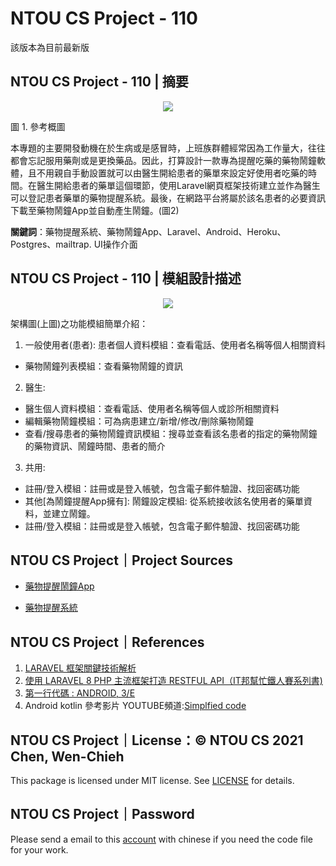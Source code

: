 # NTOU CS Project - 110
該版本為目前最新版

            

## NTOU CS Project - 110 | 摘要
<p align="center">
  <img src="https://user-images.githubusercontent.com/58461634/143682747-c4784f56-7f0c-4739-8797-5b07dd72d3a7.png" /><br>
  
</p>

圖 1. 參考概圖

 本專題的主要開發動機在於生病或是感冒時，上班族群體經常因為工作量大，往往都會忘記服用藥劑或是更換藥品。因此，打算設計一款專為提醒吃藥的藥物鬧鐘軟體，且不用親自手動設置就可以由醫生開給患者的藥單來設定好使用者吃藥的時間。在醫生開給患者的藥單這個環節，使用Laravel網頁框架技術建立並作為醫生可以登記患者藥單的藥物提醒系統。最後，在網路平台將屬於該名患者的必要資訊下載至藥物鬧鐘App並自動產生鬧鐘。(圖2)

**關鍵詞**：藥物提醒系統、藥物鬧鐘App、Laravel、Android、Heroku、Postgres、mailtrap. UI操作介面



## NTOU CS Project - 110 | 模組設計描述 
<p align="center">
  <img src="https://user-images.githubusercontent.com/58461634/143682160-9f4cccfa-3e77-4ee2-9662-3b7c82b6f012.png" /><br>
  
</p>
架構圖(上圖)之功能模組簡單介紹：

1. 一般使用者(患者):
患者個人資料模組：查看電話、使用者名稱等個人相關資料
- 藥物鬧鐘列表模組：查看藥物鬧鐘的資訊
2. 醫生:
- 醫生個人資料模組：查看電話、使用者名稱等個人或診所相關資料
- 編輯藥物鬧鐘模組：可為病患建立/新增/修改/刪除藥物鬧鐘
- 查看/搜尋患者的藥物鬧鐘資訊模組：搜尋並查看該名患者的指定的藥物鬧鐘的藥物資訊、鬧鐘時間、患者的簡介
3. 共用:
- 註冊/登入模組：註冊或是登入帳號，包含電子郵件驗證、找回密碼功能
- 其他[為鬧鐘提醒App擁有]: 鬧鐘設定模組: 從系統接收該名使用者的藥單資料，並建立鬧鐘。
- 註冊/登入模組：註冊或是登入帳號，包含電子郵件驗證、找回密碼功能

## NTOU CS Project｜Project Sources
- [藥物提醒鬧鐘App](https://github.com/wc2014920/drug-app-ntou-cse-110)

- [藥物提醒系統](https://github.com/wc2014920/drug-web-ntou-cse-110)

## NTOU CS Project｜References
1.	[LARAVEL 框架關鍵技術解析](https://www.google.com/url?sa=t&rct=j&q=&esrc=s&source=web&cd=&cad=rja&uact=8&ved=2ahUKEwjkxcme0rj0AhXKwosBHfJABFQQFnoECAIQAQ&url=https%3A%2F%2Fwww.books.com.tw%2Fproducts%2FCN11363596&usg=AOvVaw0_nFCCSXlIZZ7C_jKYRH3H)
2.	[使用 LARAVEL 8 PHP 主流框架打造 RESTFUL API（IT邦幫忙鐵人賽系列書)](https://www.books.com.tw/products/0010875532)
3.	[第一行代碼 : ANDROID, 3/E](https://www.tenlong.com.tw/products/9787115524836)
4.	Android kotlin 參考影片 YOUTUBE頻道:[Simplfied code](https://www.youtube.com/c/SimplifiedcodingNetOfficial)


## NTOU CS Project｜License：© NTOU CS 2021 Chen, Wen-Chieh
This package is licensed under MIT license. See [LICENSE](https://github.com/wc2014920/drug-web-ntou-cse-110/blob/master/LICENSE) for details.

## NTOU CS Project｜Password
Please send a email to this [account](mailto:wc2014920@gmail.com) with chinese if you need the code file for your work. 

